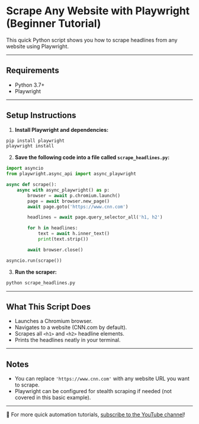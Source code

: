 # Scrape Any Website with Playwright (Beginner Tutorial)

This quick Python script shows you how to scrape headlines from any website using Playwright.

---

## Requirements

- Python 3.7+
- Playwright

---

## Setup Instructions

1. **Install Playwright and dependencies:**

```bash
pip install playwright
playwright install
```

2. **Save the following code into a file called `scrape_headlines.py`:**

```python
import asyncio
from playwright.async_api import async_playwright

async def scrape():
    async with async_playwright() as p:
        browser = await p.chromium.launch()
        page = await browser.new_page()
        await page.goto('https://www.cnn.com')

        headlines = await page.query_selector_all('h1, h2')

        for h in headlines:
            text = await h.inner_text()
            print(text.strip())

        await browser.close()

asyncio.run(scrape())
```

3. **Run the scraper:**

```bash
python scrape_headlines.py
```

---

## What This Script Does

- Launches a Chromium browser.
- Navigates to a website (CNN.com by default).
- Scrapes all `<h1>` and `<h2>` headline elements.
- Prints the headlines neatly in your terminal.

---

## Notes

- You can replace `'https://www.cnn.com'` with any website URL you want to scrape.
- Playwright can be configured for stealth scraping if needed (not covered in this basic example).

---

🔔 For more quick automation tutorials, [subscribe to the YouTube channel](#)!
